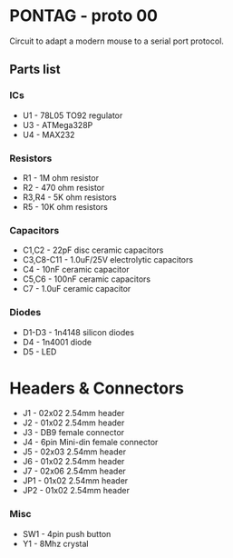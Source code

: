 # PONTAG - proto 00

Circuit to adapt a modern mouse to a serial port protocol.

## Parts list
### ICs
- U1 - 78L05 TO92 regulator
- U3 - ATMega328P
- U4 - MAX232

### Resistors
- R1 - 1M ohm resistor
- R2 - 470 ohm resistor
- R3,R4 - 5K ohm resistors
- R5 - 10K ohm resistors

### Capacitors
- C1,C2 - 22pF disc ceramic capacitors
- C3,C8-C11 - 1.0uF/25V electrolytic capacitors
- C4 - 10nF ceramic capacitor
- C5,C6 - 100nF ceramic capacitors
- C7 - 1.0uF ceramic capacitor

### Diodes
- D1-D3 - 1n4148 silicon diodes
- D4 - 1n4001 diode
- D5 - LED

# Headers & Connectors
- J1 - 02x02 2.54mm header
- J2 - 01x02 2.54mm header
- J3 - DB9 female connector
- J4 - 6pin Mini-din female connector
- J5 - 02x03 2.54mm header
- J6 - 01x02 2.54mm header
- J7 - 02x06 2.54mm header
- JP1 - 01x02 2.54mm header
- JP2 - 01x02 2.54mm header

### Misc
- SW1 - 4pin push button 
- Y1 - 8Mhz crystal

